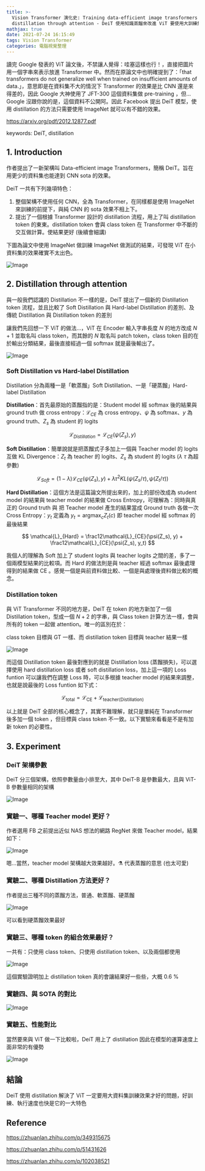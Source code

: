 ```yaml
---
title: >-
  Vision Transformer 演化史: Training data-efficient image transformers &
  distillation through attention - DeiT 使用知識蒸餾來改進 ViT 要使用大訓練集的缺點
mathjax: true
date: 2021-07-24 16:15:49
tags: Vision Transformer
categories: 電腦視覺整理
---
```


讀完 Google 發表的 ViT 論文後，不禁讓人覺得：哇塞這樣也行！，直接把圖片用一個字串來表示放進 Transformer 中。然而在原論文中也明確提到了：「that transformers do not generalize well when trained on insufficient amounts of data.」，意思即是在資料集不大的情況下 Transformer 的效果是比 CNN 還是來得差的，因此 Google 大神使用了 JFT-300 這個資料集做 pre-training ，但…Google 沒跟你說的是，這個資料不公開阿。因此 Facebook 提出 DeiT 模型，使用 distillation 的方法只需要使用 ImageNet 就可以有不錯的效果。

https://arxiv.org/pdf/2012.12877.pdf

keywords: DeiT, distillation
<!--more-->

## 1. Introduction
作者提出了一新架構叫 Data-efficient image Transformers，簡稱 DeiT。旨在用更少的資料集也能達到 CNN sota 的效果。

DeiT 一共有下列幾項特色：

1. 整個架構不使用任何 CNN，全為 Transformer，在同樣都是使用 ImageNet 來訓練的前提下，與純 CNN 的 sota 效果不相上下。
2. 提出了一個根據 Transformer 設計的 distillation 流程，用上了叫 distillation token 的東東。distillation token 會與 class token 在 Transformer 中不斷的交互做計算。使結果更好 (後續會細講)

下圖為論文中使用 ImageNet 做訓練 ImageNet 做測試的結果，可發現 ViT 在小資料集的效果確實不太出色。

![Image](https://i.imgur.com/r083nae.png)

## 2. Distillation through attention

與一般我們認識的 Distillation 不一樣的是，DeiT 提出了一個新的 Distillation token 流程，並且比較了 Soft Distillation 與 Hard-label Distillation 的差別、及傳統 Distillation 與 Distillation token 的差別

讓我們先回想一下 ViT 的做法…，ViT 在 Encoder 輸入字串長度 $N$ 的地方改成 $N+1$ 並取名叫 class token，而其餘的 $N$ 取名叫 patch token，class token 目的在於輸出分類結果，最後直接經過一個 softmax 就是最後輸出了。

![Image](https://i.imgur.com/w1oU12e.png)

### Soft Distillation vs Hard-label Distillation
Distillation 分為兩種一是「軟蒸餾」Soft Distillation、一是「硬蒸餾」Hard-label Distillation

**Distillation**：首先最原始的蒸餾指的是：Student model 經 softmax 後的結果與 ground truth 做 cross entropy：$\mathcal{L}_{CE}$ 為 cross entropy、$\psi$ 為 softmax、$y$ 為 ground truth、$Z_s$ 為 student 的 logits

$$
\mathcal{L}_{Distillation} = \mathcal{L}_{CE}(\psi(Z_s), y)
$$

**Soft Distillation**：簡單說就是把蒸餾式子多加上一個與 Teacher model 的 logits 互做 KL Divergence：$Z_t$ 為 teacher 的 logits、$Z_s$ 為 student 的 logits ($\lambda$ $\tau$ 為超參數)

$$
\mathcal{L}_{Soft} = (1-\lambda)\mathcal{L}_{CE}(\psi(Z_s), y) + \lambda \tau^2KL(\psi(Z_s / \tau), \psi(Z_t / \tau))
$$

**Hard Distillation**：這個方法是這篇論文所提出來的，加上的部份改成為 student model 的結果與 teacher model 的結果做 Cross Entropy，可理解為：同時與真正的 Ground truth 與 把 Teacher model 產生的結果當成 Ground truth 各做一次 Cross Entropy：$y_t$ 定義為 $y_t = \mathrm{argmax}_cZ_t(c)$ 即 teacher model 經 softmax 的最後結果

$$
\mathcal{L}_{Hard} = \frac12\mathcal{L}_{CE}(\psi(Z_s), y) + \frac12\mathcal{L}_{CE}(\psi(Z_s), y_t)
$$

我個人的理解為 Soft 加上了 student logits 與 teacher logits 之間的差，多了一個兩模型結果的比較項。而 Hard 的做法則是與 teacher 經過 softmax 最後處理得到的結果做 CE 。感覺一個是與前資料做比較、一個是與處理後資料做比較的概念。

### Distillation token

與 ViT Transformer 不同的地方是，DeiT 在 token 的地方新加了一個 Distillation token，型成一個 $N + 2$ 的字串，與 Class token 計算方法一樣，會與所有的 token 一起做 attention。唯一的區別在於：

class token 目標與 GT 一樣、而 distillation token 目標與 teacher 結果一樣

![Image](https://i.imgur.com/Qo7IYYS.png)

而這個 Distillation token 最後對應到的就是 Distillation loss (蒸餾損失)，可以選擇使用 hard distillation loss 或者 soft distillation loss，加上這一項的 Loss funtion 可以讓我們在調整 Loss 時，可以多根據 teacher model 的結果來調整，也就是說最後的 Loss funtion 如下式：

$$
\mathcal{L}_{\mathrm{total}} = \mathcal{L}_{\mathrm{CE}} + \mathcal{L}_{\mathrm{teacher(Distillation)}}
$$

以上就是 DeiT 全部的核心概念了，其實不難理解，就只是單純在 Transformer 後多加一個 token ，但目標與 class token 不一致。以下實驗來看看是不是有加新 token 的必要性。

## 3. Experiment

### DeiT 架構參數

DeiT 分三個架構，依照參數量由小排至大，其中 DeiT-B 是參數最大，且與 ViT-B 參數量相同的架構

![Image](https://i.imgur.com/kdyA0Dt.png)

### 實驗一、哪種 Teacher model 更好？

作者選用 FB 之前提出近似 NAS 想法的網路 RegNet 來做 Teacher model，結果如下：

![Image](https://i.imgur.com/FvdgxsR.png)

嗯…當然，teacher model 架構越大效果越好。⚗ 代表蒸餾的意思 (也太可愛)

### 實驗二、哪種 Distillation 方法更好？

作者提出三種不同的蒸餾方法，普通、軟蒸餾、硬蒸餾

![Image](https://i.imgur.com/C1bIoGz.png)

可以看到硬蒸餾效果最好

### 實驗三、哪種 token 的組合效果最好？

一共有：只使用 class token、只使用 distillation token、以及兩個都使用

![Image](https://i.imgur.com/SVDMCCG.png)

這個實驗證明加上 distillation token 真的會讓結果好一些些，大概 0.6 %

### 實驗四、與 SOTA 的對比

![Image](https://i.imgur.com/PjBA2DI.png)

### 實驗五、性能對比

當然要來與 ViT 做一下比較啦，DeiT 用上了 distillation 
因此在模型的運算速度上面非常的有優勢

![Image](https://i.imgur.com/A1kvC5m.png)

## 結論

DeiT 使用 distillation 解決了 ViT 一定要用大資料集訓練效果才好的問題，好訓練、執行速度也快是它的一大特色

## Reference

https://zhuanlan.zhihu.com/p/349315675

https://zhuanlan.zhihu.com/p/51431626

https://zhuanlan.zhihu.com/p/102038521
